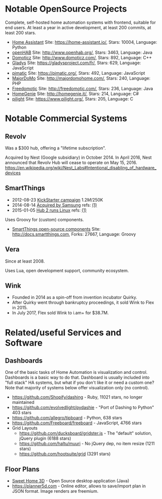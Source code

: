 # Notable OpenSource Projects

Complete, self-hosted home automation systems with frontend, suitable for
end users. At least a year in active development, at least 200 commits,
at least 200 stars.

* [Home Assistant](https://github.com/home-assistant/home-assistant) Site: https://home-assistant.io/, Stars: 10004, Language: Python
* [openHAB](https://github.com/openhab) Site: http://www.openhab.org/, Stars: 3463, Language: Java
* [Domoticz](https://github.com/domoticz/domoticz) Site: http://www.domoticz.com/, Stars: 892, Language: C++
* [Gladys](https://github.com/GladysProject/Gladys) Site: https://gladysproject.com/fr/, Stars: 629, Language: JavaScript
* [pimatic](https://github.com/pimatic/pimatic) Site: https://pimatic.org/, Stars: 492, Language: JavaScript
* [MajorDoMo](https://github.com/sergejey/majordomo) Site: http://majordomohome.com/, Stars: 240, Language: PHP
* [Freedomotic](https://github.com/freedomotic/freedomotic) Site: http://freedomotic.com/, Stars: 236, Language: Java
* [HomeGenie](https://github.com/genielabs/HomeGenie/) Site: http://homegenie.it/, Stars: 214, Language: C#
* [pilight](https://github.com/pilight/pilight) Site: https://www.pilight.org/, Stars: 205, Language: C

# Notable Commercial Systems

## Revolv

Was a $300 hub, offering a "lifetime subscription".

Acquired by Nest (Google subsidiary) in October 2014. In April 2016, Nest
announced that Revolv Hub will cease to operate on May 15, 2016.
https://en.wikipedia.org/wiki/Nest_Labs#Intentional_disabling_of_hardware_devices


## SmartThings

* 2012-08-23 [KickStarter campaign](https://www.kickstarter.com/projects/smartthings/smartthings-make-your-world-smarter)
  $1.2M/$250K
* 2014-08-14 [Acquired by Samsung](http://www.samsung.com/us/news/23607)
  refs: [(1)](http://linuxgizmos.com/samsung-smartthings-pickup-could-mean-new-role-for-tizen/)
* 2015-01-05 [Hub 2 runs Linux](http://blog.smartthings.com/news/smartthings-updates/new-hub-sensors-optional-services-integrations/)
  refs: [(1)](http://linuxgizmos.com/gen-2-smartthings-hub-migrates-to-linux/)

Uses Groovy for (custom) components.

* [SmartThings open-source components](https://github.com/SmartThingsCommunity/SmartThingsPublic) Site: http://docs.smartthings.com, Forks: 27667, Language: Groovy


## Vera

Since at least 2008.

Uses Lua, open development support, community ecosystem.


## Wink

* Founded in 2014 as a spin-off from invention incubator Quirky.
* After Quirky went through bankruptcy proceedings, it sold Wink to Flex in 2015.
* In July 2017, Flex sold Wink to i.am+ for $38.7M.


# Related/useful Services and Software

## Dashboards

One of the basic tasks of Home Automation is visualization and control.
Dashboards is a basic way to do that. Dashboard is usually included into
"full stack" HA systems, but what if you don't like it or need a custom
one? Note that majority of systems below offer visualization only (no
control).

* https://github.com/Shopify/dashing - Ruby, 11021 stars, no longer maintained
* https://github.com/evolvedlight/pydashie - "Port of Dashing to Python" 403 stars
* https://github.com/allegro/tipboard - Python, 638 stars
* https://github.com/Freeboard/freeboard - JavaScript, 4766 stars
* Grid Layouts
  * https://github.com/ducksboard/gridster.js - The "default" solution, jQuery plugin (6188 stars)
  * https://github.com/haltu/muuri - No jQuery dep, no item resize (1211 stars)
  * https://github.com/hootsuite/grid (3291 stars)

## Floor Plans

* [Sweet Home 3D](https://sourceforge.net/projects/sweethome3d/) - Open Source
  desktop application (Java)
* https://planner5d.com - Online editor, allows to save/import plan in JSON
  format. Image renders are freemium.
